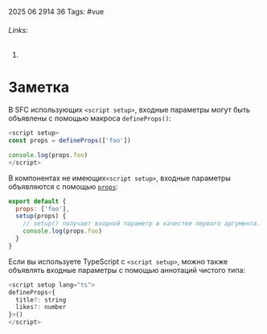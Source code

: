 2025 06 2914 36
Tags: #vue
###### Links: 
1) 
# Заметка
В SFC использующих `<script setup>`, входные параметры могут быть объявлены с помощью макроса `defineProps()`:
```js
<script setup>
const props = defineProps(['foo'])

console.log(props.foo)
</script>
```
В компонентах не имеющих`<script setup>`, входные параметры объявляются с помощью [`props`](https://ru.vuejs.org/api/options-state.html#props):
```js
export default {
  props: ['foo'],
  setup(props) {
    // setup() получает входной параметр в качестве первого аргумента.
    console.log(props.foo)
  }
}
```
Если вы используете TypeScript с `<script setup>`, можно также объявлять входные параметры с помощью аннотаций чистого типа:
```js
<script setup lang="ts">
defineProps<{
  title?: string
  likes?: number
}>()
</script>
```
